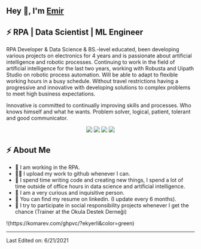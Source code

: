 

<h2>Hey 👋, I'm <a href="https://github.com/ekyerli/">Emir</a></h2>
<h2>⚡️ RPA | Data Scientist | ML Engineer</h2>
<p>RPA Developer & Data Science & BS.-level educated, been developing various projects on electronics for 4 years and
is passionate about artificial intelligence and robotic processes. Continuing to work in the field of
artificial intelligence for the last two years, working with Robusta and Uipath Studio on robotic process automation.
Will be able to adapt to flexible working hours in a busy schedule. Without travel restrictions having a
progressive and innovative with developing solutions to complex problems to meet high business
expectations.
    
Innovative is committed to continually improving skills and processes. Who knows himself and what
he wants. Problem solver, logical, patient, tolerant and good communicator.

</p>
<p>
<p align="center">
  <a href= "https://www.linkedin.com/in/ekyerli/"><img src="https://img.icons8.com/dusk/48/000000/linkedin.png"/></a>
  <a href= "https://emirkaanyerli.medium.com/"><img src="https://img.icons8.com/dusk/48/000000/medium-new.png"/></a>
  <a href= "https://twitter.com/emirkaanyerli"><img src="https://img.icons8.com/dusk/48/000000/twitter.png"/></a>
  <a href= "https://www.youtube.com/channel/UCttbaIQvOJz9GtaHs-MZDxA"><img src="https://img.icons8.com/dusk/48/000000/youtube--v2.png"/></a>
</p>
</p>
<h2>⚡️ About Me</h2>
<ul>
    <li>🔭 I am working in the RPA.</li>
    <li>👨‍💻 I upload my work to github whenever I can.</li>
    <li>💬 I spend time writing code and creating new things, I spend a lot of time outside of office hours in data science and artificial intelligence.</li>
    <li>🔎 I am a very curious and inquisitive person.</li>
    <li>📙 You can find my resume on linkedin. (I update every 6 months).</li>
    <li>🎉 I try to participate in social responsibility projects whenever I get the chance (Trainer at the Okula Destek Derneği)</li>
</ul>
!(https://komarev.com/ghpvc/?ekyerli&color=green)
<!--<img align="center" src="https://github-readme-stats.vercel.app/api?username=ekyerli&show_icons=true&hide_border=true" alt="Today's Github Stats">-->

-----
<!--Credits: [ekyerli](https://github.com/ekyerli)-->

Last Edited on: 6/21/2021
